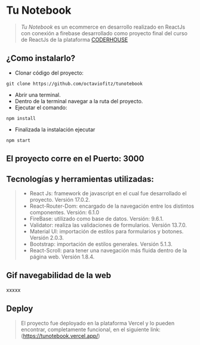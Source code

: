 # Tu Notebook

> *Tu Notebook* es un ecommerce en desarrollo realizado en ReactJs con conexión a firebase desarrollado como proyecto final del curso de ReactJs de la plataforma [CODERHOUSE](https://www.coderhouse.com/)


## ¿Como instalarlo?

- Clonar código del proyecto:
```
git clone https://github.com/octaviofitz/tunotebook
``` 
- Abrir una terminal.
- Dentro de la terminal navegar a la ruta del proyecto.
- Ejecutar el comando:
```
npm install
``` 
- Finalizada la instalación ejecutar
```
npm start
``` 

## El proyecto corre en el Puerto: 3000

## Tecnologías y herramientas utilizadas:

>- React Js: framework de javascript en el cual fue desarrollado el proyecto. Versión 17.0.2.
>- React-Router-Dom: encargado de la navegación entre los distintos componentes. Versión: 6.1.0
>- FireBase: utilizado como base de datos. Versión: 9.6.1.
>- Validator: realiza las validaciones de formularios. Versión 13.7.0.
>- Material UI: importación de estilos para formularios y botones. Versión 2.0.3.
>- Bootstrap: importación de estilos generales. Versión 5.1.3.
>- React-Scroll: para tener una navegación más fluida dentro de la página web. Versión 1.8.4. 

## Gif navegabilidad de la web

xxxxx

## Deploy   

> El proyecto fue deployado en la plataforma Vercel y lo pueden encontrar, completamente funcional, en el siguiente link: (https://tunotebook.vercel.app/)
 